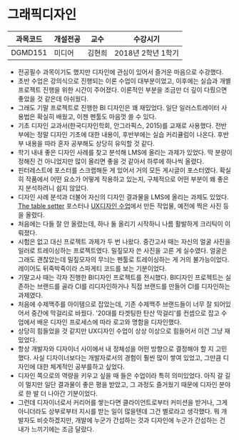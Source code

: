 # 그래픽디자인

과목코드 | 개설전공 | 교수 | 수강시기 |
--------|---------|--------|---------|
DGMD151 | 미디어 | 김현희 | 2018년 2학년 1학기 |

* 전공필수 과목이기도 했지만 디자인에 관심이 있어서 즐거운 마음으로 수강했다.
* 초반 수업은 강의식으로 진행되는 이론 수업이 대부분이었고, 이후에는 실습과 개별 프로젝트 진행을 위한 시간이 주어졌다. 이론적인 부분을 조금만 더 깊이 다뤘으면 좋았을 것 같은데 아쉬웠다.
* 그래도 기말 프로젝트로 진행한 BI 디자인은 꽤 재밌었다. 일단 일러스트레이터 사용법은 확실히 배웠고, 이젠 펜툴도 마음껏 쓸 수 있다.
* 기초 디자인 교과서(한국디자인학회, 안그라픽스, 2015)를 교재로 사용했다. 전반부에는 정말 디자인 기초에 대한 내용이, 후반부에는 실습 커리큘럼이 나온다. 후반부 내용을 따라 혼자 공부해도 상당히 유익할 것 같다.
* 학기 내내 좋은 디자인 사례를 찾고 분석해 LMS에 올리는 과제가 있었다. 딱 분량이 정해진 건 아니었지만 많이 올리면 좋을 것 같아서 하루에 하나씩 올렸다.
* 핀터레스트에 포스터를 스크랩해둔 게 있어서 거의 모든 게시글이 포스터였다. 확실히 작품에서 어떤 요소가 어떻게 작용하고 있는지, 구체적으로 어떤 부분이 왜 좋은지 분석하려니 쉽지 않았다.
* 디자인 사례 분석과 더불어 자신의 디자인 결과물을 LMS에 올리는 과제도 있었다. [The table setter](http://www.thetablesetter.org) 포스터나 [UX디자인 수업](../dgmd451-ux-design)에서 만든 작업물, 예전에 찍은 사진 등을 올렸다.
* 처음에는 다들 잘 안 올렸는데, 하나 둘 올리기 시작하니 나름 활발하게 크리틱이 이뤄졌다.
* 시험은 없고 대신 프로젝트 과제가 두 번 나왔다. 중간고사 때는 자신의 얼굴 사진을 일러로 트레이싱하는 프로젝트였다. 밀짚모자 쓴 사진을 고른 게 실수였다. 얼굴은 그래도 괜찮았는데 밀짚모자의 무늬는 펜툴로 트레이싱하는 게 거의 불가능이었다. 레이어도 뒤죽박죽이라 스파게티 코드를 보는 기분이었다.
* 기말고사 때는 각자 진행한 BI디자인 프로젝트를 전시했다. BI디자인 프로젝트는 실존하는 브랜드를 골라 CI를 리디자인하거나 직접 브랜드를 만들어 CI를 디자인하는 과제였다.
* 처음에 수제맥주를 아이템으로 잡았는데, 기존 수제맥주 브랜드들이 너무 잘 되어있어서 중간에 막걸리로 바꿨다. '20대를 타겟팅한 탄산 막걸리'를 컨셉으로 잡고 수업에서 배운 디자인 프로세스에 따라 로고와 명함을 디자인했다.
* 상당히 힘들었을 것 같지만 UX디자인 수업이 상상 이상으로 힘들어서 이건 그냥 재밌었다.
* 항상 개발자와 디자이너 사이에서 내 정체성을 어떤 방향으로 결정해야 할 지 고민했다. 사실 디자이너보다는 개발자로서의 경험이 훨씬 많이 쌓여 있었고, 그만큼 디자인에 대한 체계적인 공부를하고 싶었다.
* 디자인 쪽으로의 역량을 키우고 싶을 때 들은 수업이라 특히 의미있었다. 아직 갈 길이 멀지만 일단 결과물이 좋은 평을 받았고, 그 과정도 즐거웠기 때문에 디자인 분야로 한 발 더 나아간 기분이었다. 
* 그런데 디자이너로서 커리어를 쌓는다면 클라이언트로부터 커미션을 받거나, 그게 아니더라도 상부로부터 지시를 받는 일이 많을텐데 그건 별로라고 생각했다. 뭐 개발자도 비슷하겠지만, 개발에 누군가 간섭하는 것과 디자인에 누군가 간섭하는 건 내가 느끼기에는 조금 달랐다.
